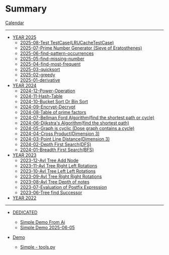 # Summary

[Calendar](./calendar.md)

---

- [YEAR 2025]()
  - [2025-08-Test TestCase(LRUCacheTestCase)](./2025/08-Test-TestCase-LRUCacheTestCase.md)
  - [2025-07-Prime Number Generator (Sieve of Eratosthenes)](./2025/07-Sieve-of-Eratothenes.md)
  - [2025-06-find-pattern-occurrences](./2025/06-find-pattern-occurrences.md)
  - [2025-05-find-missing-number](./2025/05-find-missing-number.md)
  - [2025-04-find-most-frequent](./2025/04-find-most-frequent.md)
  - [2025-03-quicksort](./2025/03-quicksort.md)
  - [2025-02-greedy](./2025/02-greedy.md)
  - [2025-01-derivative](./2025/01-Derivative.md)
- [YEAR 2024]()
  - [2024-12-Power-Operation](./2024/12-Power-Operation.md)
  - [2024-11-Hash-Table](./2024/11-Hash-table.md)
  - [2024-10-Bucket Sort Or Bin Sort](./2024/10-BucketSort-or-BinSort.md)
  - [2024-09-Encrypt-Decrypt](./2024/09-Encrypt-Decrypt.md)
  - [2024-08-Table of prime factors](./2024/08-Table-of-prime-factors.md)
  - [2024-07-Bellman Ford Algorithm(find the shortest path or cycle)](./2024/07-Bellman-Ford-Algorithm.md)
  - [2024-06-Dijkstra's Algorithm(find the shortest path)](./2024/06-Dijkstra-algorithm.md)
  - [2024-05-Graph is cyclic (Dose graph contains a cycle)](./2024/05-graph-is-cyclic.md)
  - [2024-04-Cross Product(Dimension 3)](./2024/04-cross-product.md)
  - [2024-03-Point Line Distance(Dimension 3)](./2024/03-point-line-distance.md)
  - [2024-02-Depth First Search(DFS)](./2024/02-depth-first-search.md)
  - [2024-01-Breadth First Search(BFS)](./2024/01-breadth-first-search.md)
- [YEAR 2023]()
  - [2023-12-Avl Tree Add Node](./2023/12-AvlTree-Add-Node.md)
  - [2023-11-Avl Tree Right Left Rotations](./2023/11-AvlTree-Right-Left-Rotations.md)
  - [2023-10-Avl Tree Left Left Rotations](./2023/10-AvlTree-Left-Left-Rotations.md)
  - [2023-09-Avl Tree Right Right Rotations](./2023/09-AvlTree-Right-Right-rotations.md)
  - [2023-08-Avl Tree Depth of notes](./2023/08-AvlTree-Depth-of-nodes.md)
  - [2023-07-Evaluation of Postfix Expression](./2023/07-Evaluation-of-Postfix-Expression.md)
  - [2023-06-Tree find Successor](./2023/06-Tree-find-Successor.md)
- [YEAR 2022]()

---

- [DEDICATED]()
  - [Simple Demo From Ai](./dedicated/simple_demo_from_ai.md)
  - [Simple Demo 2025-06-05](./dedicated/simple_demo_20250605.md)

- [Demo]()
  - [Simple - tools.py](./demos/tools.md)

